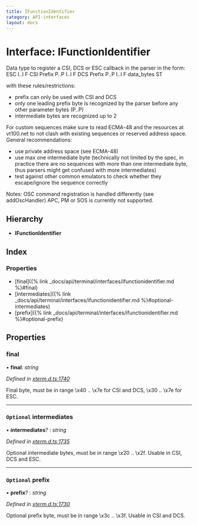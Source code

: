 ```yaml
---
title: IFunctionIdentifier
category: API-interfaces
layout: docs
---
```



# Interface: IFunctionIdentifier

Data type to register a CSI, DCS or ESC callback in the parser
in the form:
   ESC I..I F
   CSI Prefix P..P I..I F
   DCS Prefix P..P I..I F data_bytes ST

with these rules/restrictions:
- prefix can only be used with CSI and DCS
- only one leading prefix byte is recognized by the parser
  before any other parameter bytes (P..P)
- intermediate bytes are recognized up to 2

For custom sequences make sure to read ECMA-48 and the resources at
vt100.net to not clash with existing sequences or reserved address space.
General recommendations:
- use private address space (see ECMA-48)
- use max one intermediate byte (technically not limited by the spec,
  in practice there are no sequences with more than one intermediate byte,
  thus parsers might get confused with more intermediates)
- test against other common emulators to check whether they escape/ignore
  the sequence correctly

Notes: OSC command registration is handled differently (see addOscHandler)
       APC, PM or SOS is currently not supported.

## Hierarchy

* **IFunctionIdentifier**

## Index

### Properties

* [final]({% link _docs/api/terminal/interfaces/ifunctionidentifier.md %}#final)
* [intermediates]({% link _docs/api/terminal/interfaces/ifunctionidentifier.md %}#optional-intermediates)
* [prefix]({% link _docs/api/terminal/interfaces/ifunctionidentifier.md %}#optional-prefix)

## Properties

###  final

• **final**: *string*

*Defined in [xterm.d.ts:1740](https://github.com/xtermjs/xterm.js/blob/5.5.0/typings/xterm.d.ts#L1740)*

Final byte, must be in range \x40 .. \x7e for CSI and DCS,
\x30 .. \x7e for ESC.

___

### `Optional` intermediates

• **intermediates**? : *string*

*Defined in [xterm.d.ts:1735](https://github.com/xtermjs/xterm.js/blob/5.5.0/typings/xterm.d.ts#L1735)*

Optional intermediate bytes, must be in range \x20 .. \x2f.
Usable in CSI, DCS and ESC.

___

### `Optional` prefix

• **prefix**? : *string*

*Defined in [xterm.d.ts:1730](https://github.com/xtermjs/xterm.js/blob/5.5.0/typings/xterm.d.ts#L1730)*

Optional prefix byte, must be in range \x3c .. \x3f.
Usable in CSI and DCS.
